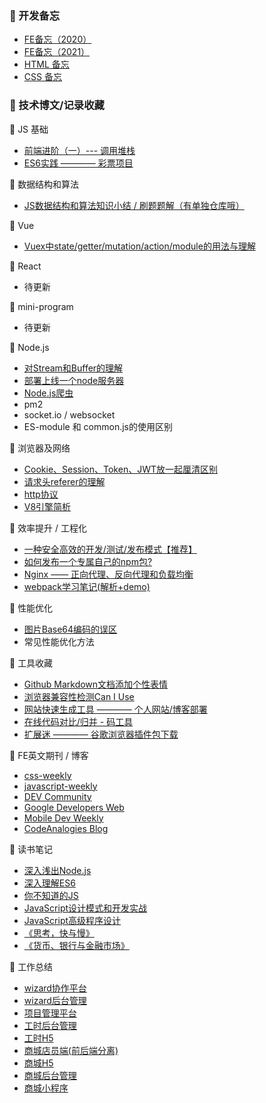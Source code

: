 ### :memo: 开发备忘

* [FE备忘（2020）](https://github.com/xszi/blog/issues/7)
* [FE备忘（2021）](https://github.com/xszi/blog/issues/7)
* [HTML 备忘](https://github.com/xszi/blog/issues/16)
* [CSS 备忘](https://github.com/xszi/blog/issues/6)

### :memo: 技术博文/记录收藏

:round_pushpin: JS 基础

* [前端进阶（一）--- 调用堆栈](https://juejin.im/post/5bfb4af1e51d4574b133d1e3)
* [ES6实践 ———— 彩票项目](https://github.com/xszi/ES6-lottery)

:round_pushpin: 数据结构和算法

* [JS数据结构和算法知识小结 / 刷题题解（有单独仓库哦）](https://github.com/xszi/fe-interview/tree/master)

:round_pushpin: Vue

* [Vuex中state/getter/mutation/action/module的用法与理解](https://github.com/xszi/blog/issues/25)

:round_pushpin: React

* 待更新

:round_pushpin: mini-program

* 待更新

:round_pushpin: Node.js

* [对Stream和Buffer的理解](https://github.com/xszi/blog/issues/5)
* [部署上线一个node服务器](https://juejin.im/post/6844904002732343304)
* [Node.js爬虫](https://github.com/xszi/node/issues/19)
* pm2
* socket.io / websocket
* ES-module 和 common.js的使用区别

:round_pushpin: 浏览器及网络

* [Cookie、Session、Token、JWT放一起厘清区别](https://github.com/xszi/blog/issues/24)
* [请求头referer的理解](https://github.com/xszi/blog/issues/3)
* [http协议](https://github.com/xszi/node/issues/13)
* [V8引擎简析](https://juejin.im/post/5e0d40326fb9a0483e475543)

:round_pushpin: 效率提升 / 工程化

* [一种安全高效的开发/测试/发布模式【推荐】](https://github.com/xszi/blog/issues/17)
* [如何发布一个专属自己的npm包?](https://github.com/xszi/blog/issues/18)
* [Nginx —— 正向代理、反向代理和负载均衡](https://github.com/xszi/node/issues/12)
* [webpack学习笔记(解析+demo)](https://github.com/xszi/webpack-demo)

 :round_pushpin: 性能优化

* [图片Base64编码的误区](https://github.com/xszi/blog/issues/2)
* 常见性能优化方法

:round_pushpin: 工具收藏

* [Github Markdown文档添加个性表情](https://www.webfx.com/tools/emoji-cheat-sheet/)
* [浏览器兼容性检测Can I Use](https://caniuse.com/)
* [网站快速生成工具 ———— 个人网站/博客部署](https://jamstack.org/generators/)
* [在线代码对比/归并 - 码工具](https://www.matools.com/compare)
* [扩展迷 ———— 谷歌浏览器插件包下载](https://www.extfans.com/)

:round_pushpin: FE英文期刊 / 博客

* [css-weekly](https://css-weekly.com/archives/)
* [javascript-weekly](https://javascriptweekly.com/issues/520)
* [DEV Community](https://dev.to/aemiej/nginx-concepts-i-wish-i-knew-years-ago-23o0)
* [Google Developers Web](https://developers.google.com/web/)
* [Mobile Dev Weekly](https://mobiledevweekly.com/issues)
* [CodeAnalogies Blog](https://blog.codeanalogies.com/)

:round_pushpin: 读书笔记

* [深入浅出Node.js](https://github.com/xszi/node-note)
* [深入理解ES6](https://github.com/xszi/ES6)
* [你不知道的JS](https://github.com/xszi/you-dont-kown-js)
* [JavaScript设计模式和开发实战](https://github.com/xszi/js-design-mode)
* [JavaScript高级程序设计](https://github.com/xszi/js-advanced)
* [《思考，快与慢》](https://github.com/xszi/blog/issues/4)
* [《货币、银行与金融市场》](https://github.com/xszi/blog/issues/8)

:round_pushpin: 工作总结

* [wizard协作平台](https://github.com/xszi/blog/issues/11)
* [wizard后台管理](https://github.com/xszi/blog/issues/23)
* [项目管理平台](https://github.com/xszi/blog/issues/20)
* [工时后台管理](https://github.com/xszi/blog/issues/21)
* [工时H5](https://github.com/xszi/blog/issues/22)
* [商城店员端(前后端分离)](https://github.com/xszi/blog/blob/master/work/clerk.md)
* [商城H5](https://github.com/xszi/blog/)
* [商城后台管理](https://github.com/xszi/blog/)
* [商城小程序](https://github.com/xszi/blog/)

